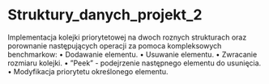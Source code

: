 # Struktury_danych_projekt_2
Implementacja kolejki priorytetowej na dwoch roznych strukturach oraz porownanie następujących operacji za pomoca kompleksowych benchmarkow:
• Dodawanie elementu.
• Usuwanie elementu.
• Zwracanie rozmiaru kolejki.
• ”Peek” - podejrzenie następnego elementu do usunięcia.
• Modyfikacja priorytetu określonego elementu.

